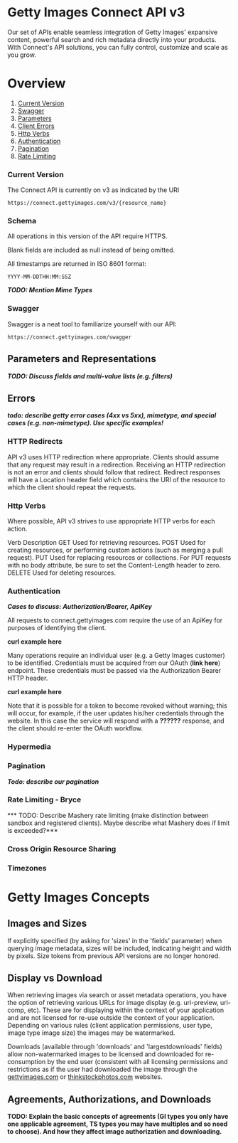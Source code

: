 # Getty Images Connect API v3 #

Our set of APIs enable seamless integration of Getty Images' expansive content, powerful search and rich metadata directly into your products. With Connect's API solutions, you can fully control, customize and scale as you grow.

# Overview #

1. [Current Version](https://github.com/nskirov/connect#current-version)
2. [Swagger](https://github.com/nskirov/connect#swagger)
3. [Parameters](https://github.com/nskirov/connect#parameters)
4. [Client Errors](https://github.com/nskirov/connect#client-errors)
5. [Http Verbs](https://github.com/nskirov/connect#http-verbs)
6. [Authentication](https://github.com/nskirov/connect#authentication)
7. [Pagination](https://github.com/nskirov/connect#pagination)
8. [Rate Limiting](https://github.com/nskirov/connect#rate-limiting)

### Current Version ###

The Connect API is currently on v3 as indicated by the URI

    https://connect.gettyimages.com/v3/{resource_name}

### Schema ###
All operations in this version of the API require HTTPS.

Blank fields are included as null instead of being omitted.

All timestamps are returned in ISO 8601 format:

    YYYY-MM-DDTHH:MM:SSZ

***TODO: Mention Mime Types***

### Swagger ###

Swagger is a neat tool to familiarize yourself with our API:

    https://connect.gettyimages.com/swagger

## Parameters and Representations ##

***TODO: Discuss fields and multi-value lists (e.g. filters)***

## Errors ##

***todo: describe getty error cases (4xx vs 5xx), mimetype, and special cases (e.g. non-mimetype).  Use specific examples!***

### HTTP Redirects ###

API v3 uses HTTP redirection where appropriate. Clients should assume that any request may result in a redirection. Receiving an HTTP redirection is not an error and clients should follow that redirect. Redirect responses will have a Location header field which contains the URI of the resource to which the client should repeat the requests.

### Http Verbs ###

Where possible, API v3 strives to use appropriate HTTP verbs for each action.

Verb	Description
GET	Used for retrieving resources.
POST	Used for creating resources, or performing custom actions (such as merging a pull request).
PUT	Used for replacing resources or collections. For PUT requests with no body attribute, be sure to set the Content-Length header to zero.
DELETE	Used for deleting resources.

### Authentication ###

***Cases to discuss: Authorization/Bearer, ApiKey***

All requests to connect.gettyimages.com require the use of an ApiKey for purposes of identifying the client.

**curl example here**

Many operations require an individual user (e.g. a Getty Images customer) to be identified.  Credentials must be acquired from our OAuth (**link here**) endpoint.  These credentials must be passed via the Authorization Bearer HTTP header.

**curl example here**

Note that it is possible for a token to become revoked without warning; this will occur, for example, if the user updates his/her credentials through the website.  In this case the service will respond with a **??????** response, and the client should re-enter the OAuth workflow.

### Hypermedia ###

### Pagination ###
***Todo: describe our pagination***

### Rate Limiting - Bryce ###
*** TODO: Describe Mashery rate limiting (make distinction between sandbox and registered clients).  Maybe describe what Mashery does if limit is exceeded?***

### Cross Origin Resource Sharing ###

### Timezones ###

# Getty Images Concepts #

## Images and Sizes ##
If explicitly specified (by asking for 'sizes' in the 'fields' parameter) when querying image metadata, sizes will be included, indicating height and width by pixels.  Size tokens from previous API versions are no longer honored.


## Display vs Download ##
When retrieving images via search or asset metadata operations, you have the option of retrieving various URLs for image display (e.g. uri-preview, uri-comp, etc).  These are for displaying within the context of your application and are not licensed for re-use outside the context of your application.  Depending on various rules (client application permissions, user type, image type image size) the images may be watermarked.

Downloads (available through 'downloads' and 'largestdownloads' fields) allow non-watermarked images to be licensed and downloaded for re-consumption by the end user (consistent with all licensing permissions and restrictions as if the user had downloaded the image through the [gettyimages.com](http://gettyimages.com) or [thinkstockphotos.com](http://thinkstockphotos.com) websites.   

## Agreements, Authorizations, and Downloads ##
**TODO: Explain the basic concepts of agreements (GI types you only have one applicable agreement, TS types you may have multiples and so need to choose).  And how they affect image authorization and downloading.**